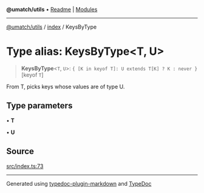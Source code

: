 **@umatch/utils** • [Readme](../../index.md) \| [Modules](../../modules.md)

***

[@umatch/utils](../../modules.md) / [index](../index.md) / KeysByType

# Type alias: KeysByType\<T, U\>

> **KeysByType**\<`T`, `U`\>: `{ [K in keyof T]: U extends T[K] ? K : never }`\[keyof `T`\]

From T, picks keys whose values are of type U.

## Type parameters

• **T**

• **U**

## Source

[src/index.ts:73](https://github.com/umatch-oficial/utils/blob/7d512db/src/index.ts#L73)

***

Generated using [typedoc-plugin-markdown](https://www.npmjs.com/package/typedoc-plugin-markdown) and [TypeDoc](https://typedoc.org/)
